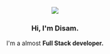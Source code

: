 <p align="center">
<img src="https://skillicons.dev/icons?i=html,css,js,react,nextjs,nodejs,supabase,firebase,mongo,tailwind,bootstrap,git,php,markdown,cloudflare,astro,svelte&theme=dark"/>
</p>

<p align="center" width="300">
   <h3 align="center">Hi, I'm Disam.</h3>
   <p align="center">I'm a almost <strong>Full Stack developer<strong>.</p>
</p>


